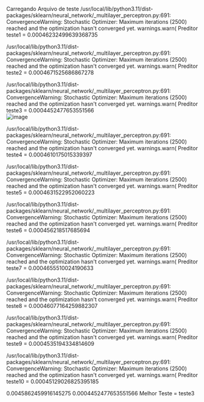 Carregando Arquivo de teste
/usr/local/lib/python3.11/dist-packages/sklearn/neural_network/_multilayer_perceptron.py:691: ConvergenceWarning: Stochastic Optimizer: Maximum iterations (2500) reached and the optimization hasn't converged yet.
  warnings.warn(
Preditor
teste1 =  0.00046232499639368735 <br>

/usr/local/lib/python3.11/dist-packages/sklearn/neural_network/_multilayer_perceptron.py:691: ConvergenceWarning: Stochastic Optimizer: Maximum iterations (2500) reached and the optimization hasn't converged yet.
  warnings.warn(
Preditor
teste2 =  0.0004671525686867278 <br>

/usr/local/lib/python3.11/dist-packages/sklearn/neural_network/_multilayer_perceptron.py:691: ConvergenceWarning: Stochastic Optimizer: Maximum iterations (2500) reached and the optimization hasn't converged yet.
  warnings.warn(
Preditor
teste3 =  0.0004452477653551566 <br>
![image](https://github.com/user-attachments/assets/58d9df73-2737-483b-9814-bbe88151acf8)


/usr/local/lib/python3.11/dist-packages/sklearn/neural_network/_multilayer_perceptron.py:691: ConvergenceWarning: Stochastic Optimizer: Maximum iterations (2500) reached and the optimization hasn't converged yet.
  warnings.warn(
Preditor
teste4 =  0.0004610175015339397 <br>

/usr/local/lib/python3.11/dist-packages/sklearn/neural_network/_multilayer_perceptron.py:691: ConvergenceWarning: Stochastic Optimizer: Maximum iterations (2500) reached and the optimization hasn't converged yet.
  warnings.warn(
Preditor
teste5 =  0.0004631522952060223 <br>

/usr/local/lib/python3.11/dist-packages/sklearn/neural_network/_multilayer_perceptron.py:691: ConvergenceWarning: Stochastic Optimizer: Maximum iterations (2500) reached and the optimization hasn't converged yet.
  warnings.warn(
Preditor
teste6 =  0.000456218517685694 <br>

/usr/local/lib/python3.11/dist-packages/sklearn/neural_network/_multilayer_perceptron.py:691: ConvergenceWarning: Stochastic Optimizer: Maximum iterations (2500) reached and the optimization hasn't converged yet.
  warnings.warn(
Preditor
teste7 =  0.0004655510024190633 <br>

/usr/local/lib/python3.11/dist-packages/sklearn/neural_network/_multilayer_perceptron.py:691: ConvergenceWarning: Stochastic Optimizer: Maximum iterations (2500) reached and the optimization hasn't converged yet.
  warnings.warn(
Preditor
teste8 =  0.00046077164259882307 <br>

/usr/local/lib/python3.11/dist-packages/sklearn/neural_network/_multilayer_perceptron.py:691: ConvergenceWarning: Stochastic Optimizer: Maximum iterations (2500) reached and the optimization hasn't converged yet.
  warnings.warn(
Preditor
teste9 =  0.0004535194334814609 <br>

/usr/local/lib/python3.11/dist-packages/sklearn/neural_network/_multilayer_perceptron.py:691: ConvergenceWarning: Stochastic Optimizer: Maximum iterations (2500) reached and the optimization hasn't converged yet.
  warnings.warn(
Preditor
teste10 =  0.00045129026825395185 <br>

0.0045862459916145275
0.0004452477653551566
Melhor Teste = teste3
